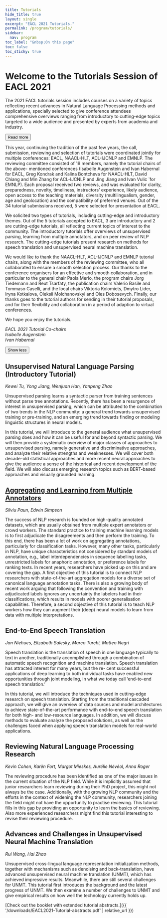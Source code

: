 ```yaml
---
title: Tutorials
hide_title: true
layout: single
excerpt: "EACL 2021 Tutorials."
permalink: /program/tutorials/
sidebar:
  nav: program
toc_label: "&nbsp;On this page"
toc: false
toc_sticky: true
---
```


# Welcome to the Tutorials Session of EACL 2021

<p>
  The 2021 EACL tutorials session includes courses on a variety of topics reflecting recent advances in Natural Language Processing methods and applications, specially selected to give conference attendees comprehensive overviews ranging from introductory to cutting-edge topics targeted to a wide audience and presented by experts from academia and industry.
</p>

<div class="collapse" markdown="0">
  <button class="expand-button simple-link">Read more</button>
  <div class="collapse-content">
    <p>
      This year, continuing the tradition of the past few years, the call, submission, reviewing and selection of tutorials were coordinated jointly for multiple conferences: EACL, NAACL-HLT, ACL-IJCNLP and EMNLP. The reviewing committee consisted of 19 members, namely the tutorial chairs of the above- mentioned conferences (Isabelle Augenstein and Ivan Habernal for EACL, Greg Kondrak and Kalina Bontcheva for NAACL-HLT, David Chiang and Min Zhang for ACL-IJCNLP and Jing Jiang and Ivan Vulic ́ for EMNLP). Each proposal received two reviews, and was evaluated for clarity, preparedness, novelty, timeliness, instructors’ experience, likely audience, open access to the teaching materials, diversity (multilingualism, gender, age and geolocation) and the compatibility of preferred venues. Out of the 34 tutorial submissions received, 5 were selected for presentation at EACL.
    </p>
    <p>
      We solicited two types of tutorials, including cutting-edge and introductory themes. Out of the 5 tutorials accepted to EACL, 3 are introductory and 2 are cutting-edge tutorials, all reflecting current topics of interest to the community. The introductory tutorials offer overviews of unsupervised parsing, learning from multiple annotators, and on peer review of NLP research. The cutting-edge tutorials present research on methods for speech translation and unsupervised neural machine translation.  
    </p>
    <p>
      We would like to thank the NAACL-HLT, ACL-IJCNLP and EMNLP tutorial chairs, along with the members of the reviewing committee, who all collaborated to ensure a smooth selection process. Our thanks to the conference organisers for an effective and smooth collaboration, and in particular to the general chair Paola Merlo, the program chairs Jorg Tiedemann and Reut Tsarfaty, the publication chairs Valerio Basile and Tommaso Caselli, and the local chairs Viktoria Kolomiets, Dmytro Lider, Iryna Kotkalova, Oleksii Molchanovskyi and Oles Dobosevych. Finally, our thanks goes to the tutorial authors for sending in their tutorial proposals, and for their flexibility and collaboration in a period of adaption to virtual conferences.  
    </p>
    <p>
      We hope you enjoy the tutorials.  
    </p>
    <p>
      <em>
        EACL 2021 Tutorial Co-chairs<br/>
        Isabelle Augenstein<br/>
        Ivan Habernal<br/>
      </em>
    </p>
  </div>
  <button class="collapse-button simple-link">Show less</button>
</div>

## Unsupervised Natural Language Parsing (Introductory Tutorial)

_Kewei Tu, Yong Jiang, Wenjuan Han, Yanpeng Zhao_

Unsupervised parsing learns a syntactic parser from training sentences without parse tree annotations. Recently, there has been a resurgence of interest in unsupervised parsing, which can be attributed to the combination of two trends in the NLP community: a general trend towards unsupervised training or pre-training, and an emerging trend towards finding or modeling linguistic structures in neural models.

In this tutorial, we will introduce to the general audience what unsupervised parsing does and how it can be useful for and beyond syntactic parsing. We will then provide a systematic overview of major classes of approaches to unsupervised parsing, namely generative and discriminative approaches, and analyze their relative strengths and weaknesses. We will cover both decade-old statistical approaches and more recent neural approaches to give the audience a sense of the historical and recent development of the field. We will also discuss emerging research topics such as BERT-based approaches and visually grounded learning.

## [Aggregating and Learning from Multiple Annotators](https://sites.google.com/view/alma-tutorial)

_Silviu Paun, Edwin Simpson_

The success of NLP research is founded on high-quality annotated datasets, which are usually obtained from multiple expert annotators or crowd workers. The standard practice to training machine learning models is to first adjudicate the disagreements and then perform the training. To this end, there has been a lot of work on aggregating annotations, particularly for classification tasks. However, many other tasks, particularly in NLP, have unique characteristics not considered by standard models of annotation, e.g., label interdependencies in sequence labelling tasks, unrestricted labels for anaphoric annotation, or preference labels for ranking texts. In recent years, researchers have picked up on this and are covering the gap. A first objective of this tutorial is to connect NLP researchers with state-of-the-art aggregation models for a diverse set of canonical language annotation tasks. There is also a growing body of recent work arguing that following the convention and training with adjudicated labels ignores any uncertainty the labelers had in their classifications, which results in models with poorer generalisation capabilities. Therefore, a second objective of this tutorial is to teach NLP workers how they can augment their (deep) neural models to learn from data with multiple interpretations.

## End-to-End Speech Translation

_Jan Niehues, Elizabeth Salesky, Marco Turchi, Matteo Negri_

Speech translation is the translation of speech in one language typically to text in another, traditionally accomplished through a combination of automatic speech recognition and machine translation. Speech translation has attracted interest for many years, but the re- cent successful applications of deep learning to both individual tasks have enabled new opportunities through joint modeling, in what we today call ‘end-to-end speech translation.’

In this tutorial, we will introduce the techniques used in cutting-edge research on speech translation. Starting from the traditional cascaded approach, we will give an overview of data sources and model architectures to achieve state-of-the-art performance with end-to-end speech translation for both high- and low-resource languages. In addition, we will discuss methods to evaluate analyze the proposed solutions, as well as the challenges faced when applying speech translation models for real-world applications.

## Reviewing Natural Language Processing Research

_Kevin Cohen, Karën Fort, Margot Mieskes, Aurélie Névéol, Anna Roger_

The reviewing procedure has been identified as one of the major issues in the current situation of the NLP field. While it is implicitly assumed that junior researchers learn reviewing during their PhD project, this might not always be the case. Additionally, with the growing NLP community and the efforts in the context of widening the NLP community, researchers joining the field might not have the opportunity to practise reviewing. This tutorial fills in this gap by providing an opportunity to learn the basics of reviewing. Also more experienced researchers might find this tutorial interesting to revise their reviewing procedure.

## Advances and Challenges in Unsupervised Neural Machine Translation

_Rui Wang, Hai Zhao_

Unsupervised cross-lingual language representation initialization methods, together with mechanisms such as denoising and back-translation, have advanced unsupervised neural machine translation (UNMT), which has achieved impressive results. Meanwhile, there are still several challenges for UNMT. This tutorial first introduces the background and the latest progress of UNMT. We then examine a number of challenges to UNMT and give empirical results on how well the technology currently holds up.

[Check out the booklet with extended tutorial abstracts.]({{ '/downloads/EACL2021-Tutorial-abstracts.pdf' | relative_url }})
